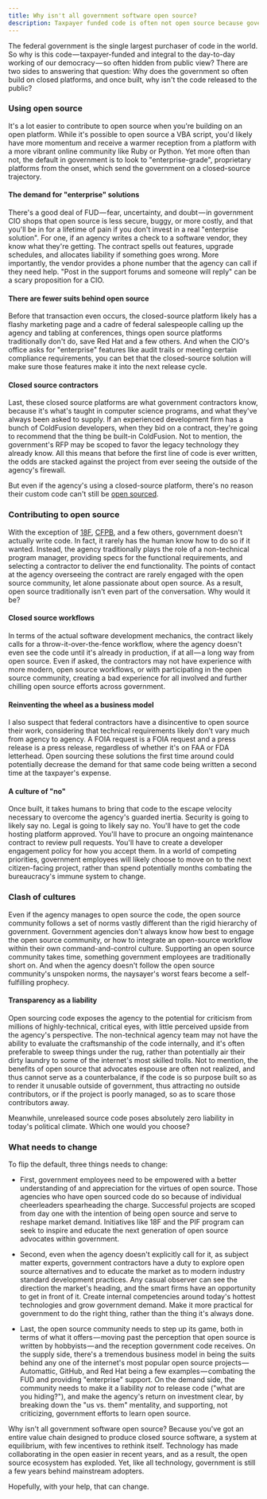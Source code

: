 ```yaml
---
title: Why isn't all government software open source?
description: Taxpayer funded code is often not open source because government prefers closed platforms, is inexperienced with open source workflows and culture, and creates software as part of a predominantly closed-source supply-chain.
---
```


The federal government is the single largest purchaser of code in the world. So why is this code — taxpayer-funded and integral to the day-to-day working of our democracy — so often hidden from public view? There are two sides to answering that question: Why does the government so often build on closed platforms, and once built, why isn't the code released to the public?

### Using open source

It's a lot easier to contribute to open source when you're building on an open platform. While it's possible to open source a VBA script, you'd likely have more momentum and receive a warmer reception from a platform with a more vibrant online community like Ruby or Python. Yet more often than not, the default in government is to look to "enterprise-grade", proprietary platforms from the onset, which send the government on a closed-source trajectory.

#### The demand for "enterprise" solutions

There's a good deal of FUD — fear, uncertainty, and doubt — in government CIO shops that open source is less secure, buggy, or more costly, and that you'll be in for a lifetime of pain if you don't invest in a real "enterprise solution". For one, if an agency writes a check to a software vendor, they know what they're getting. The contract spells out features, upgrade schedules, and allocates liability if something goes wrong. More importantly, the vendor provides a phone number that the agency can call if they need help. "Post in the support forums and someone will reply" can be a scary proposition for a CIO.

#### There are fewer suits behind open source

Before that transaction even occurs, the closed-source platform likely has a flashy marketing page and a cadre of federal salespeople calling up the agency and tabling at conferences, things open source platforms traditionally don't do, save Red Hat and a few others. And when the CIO's office asks for "enterprise" features like audit trails or meeting certain compliance requirements, you can bet that the closed-source solution will make sure those features make it into the next release cycle.

#### Closed source contractors

Last, these closed source platforms are what government contractors know, because it's what's taught in computer science programs, and what they've always been asked to supply. If an experienced development firm has a bunch of ColdFusion developers, when they bid on a contract, they're going to recommend that the thing be built-in ColdFusion. Not to mention, the government's RFP may be scoped to favor the legacy technology they already know. All this means that before the first line of code is ever written, the odds are stacked against the project from ever seeing the outside of the agency's firewall.

But even if the agency's using a closed-source platform, there's no reason their custom code can't still be [open sourced](https://github.com/trending?l=cfm&since=monthly).

### Contributing to open source

With the exception of [18F](https://18f.gsa.gov), [CFPB](http://cfpb.github.io), and a few others, government doesn't actually write code. In fact, it rarely has the human know how to do so if it wanted. Instead, the agency traditionally plays the role of a non-technical program manager, providing specs for the functional requirements, and selecting a contractor to deliver the end functionality. The points of contact at the agency overseeing the contract are rarely engaged with the open source community, let alone passionate about open source. As a result, open source traditionally isn't even part of the conversation. Why would it be?

#### Closed source workflows

In terms of the actual software development mechanics, the contract likely calls for a throw-it-over-the-fence workflow, where the agency doesn't even see the code until it's already in production, if at all — a long way from open source. Even if asked, the contractors may not have experience with more modern, open source workflows, or with participating in the open source community, creating a bad experience for all involved and further chilling open source efforts across government.

#### Reinventing the wheel as a business model

I also suspect that federal contractors have a disincentive to open source their work, considering that technical requirements likely don't vary much from agency to agency. A FOIA request is a FOIA request and a press release is a press release, regardless of whether it's on FAA or FDA letterhead. Open sourcing these solutions the first time around could potentially decrease the demand for that same code being written a second time at the taxpayer's expense.

#### A culture of "no"

Once built, it takes humans to bring that code to the escape velocity necessary to overcome the agency's guarded inertia. Security is going to likely say no. Legal is going to likely say no. You'll have to get the code hosting platform approved. You'll have to procure an ongoing maintenance contract to review pull requests. You'll have to create a developer engagement policy for how you accept them. In a world of competing priorities, government employees will likely choose to move on to the next citizen-facing project, rather than spend potentially months combating the bureaucracy's immune system to change.

### Clash of cultures

Even if the agency manages to open source the code, the open source community follows a set of norms vastly different than the rigid hierarchy of government. Government agencies don't always know how best to engage the open source community, or how to integrate an open-source workflow within their own command-and-control culture. Supporting an open source community takes time, something government employees are traditionally short on. And when the agency doesn't follow the open source community's unspoken norms, the naysayer's worst fears become a self-fulfilling prophecy.

#### Transparency as a liability

Open sourcing code exposes the agency to the potential for criticism from millions of highly-technical, critical eyes, with little perceived upside from the agency's perspective. The non-technical agency team may not have the ability to evaluate the craftsmanship of the code internally, and it's often preferable to sweep things under the rug, rather than potentially air their dirty laundry to some of the internet's most skilled trolls. Not to mention, the benefits of open source that advocates espouse are often not realized, and thus cannot serve as a counterbalance, if the code is so purpose built so as to render it unusable outside of government, thus attracting no outside contributors, or if the project is poorly managed, so as to scare those contributors away.

Meanwhile, unreleased source code poses absolutely zero liability in today's political climate. Which one would you choose?

### What needs to change

To flip the default, three things needs to change:

* First, government employees need to be empowered with a better understanding of and appreciation for the virtues of open source. Those agencies who have open sourced code do so because of individual cheerleaders spearheading the charge. Successful projects are scoped from day one with the intention of being open source and serve to reshape market demand. Initiatives like 18F and the PIF program can seek to inspire and educate the next generation of open source advocates within government.

* Second, even when the agency doesn't explicitly call for it, as subject matter experts, government contractors have a duty to explore open source alternatives and to educate the market as to modern industry standard development practices. Any casual observer can see the direction the market's heading, and the smart firms have an opportunity to get in front of it. Create internal competencies around today's hottest technologies and grow government demand. Make it more practical for government to do the right thing, rather than the thing it's always done.

* Last, the open source community needs to step up its game, both in terms of what it offers — moving past the perception that open source is written by hobbyists — and the reception government code receives. On the supply side, there's a tremendous business model in being the suits behind any one of the internet's most popular open source projects — Automattic, GitHub, and Red Hat being a few examples — combating the FUD and providing "enterprise" support. On the demand side, the community needs to make it a liability *not* to release code ("what are you hiding?"), and make the agency's return on investment clear, by breaking down the "us vs. them" mentality, and supporting, not criticizing, government efforts to learn open source.

Why isn't all government software open source? Because you've got an entire value chain designed to produce closed source software, a system at equilibrium, with few incentives to rethink itself. Technology has made collaborating in the open easier in recent years, and as a result, the open source ecosystem has exploded. Yet, like all technology, government is still a few years behind mainstream adopters.

Hopefully, with your help, that can change.
